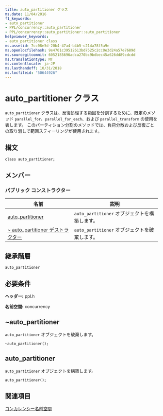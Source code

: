 ```yaml
---
title: auto_partitioner クラス
ms.date: 11/04/2016
f1_keywords:
- auto_partitioner
- PPL/concurrency::auto_partitioner
- PPL/concurrency::auto_partitioner::auto_partitioner
helpviewer_keywords:
- auto_partitioner class
ms.assetid: 7cc08e5d-20b4-47a4-b4b5-c214a78f5a9e
ms.openlocfilehash: 9e4701c39512613bd7525c2cc0e3d24a57e7689d
ms.sourcegitcommit: 6052185696adca270bc9bdbec45a626dd89cdcdd
ms.translationtype: MT
ms.contentlocale: ja-JP
ms.lasthandoff: 10/31/2018
ms.locfileid: "50644926"
---
```

# <a name="autopartitioner-class"></a>auto_partitioner クラス

`auto_partitioner` クラスは、反復処理する範囲を分割するために、既定のメソッド `parallel_for`、`parallel_for_each`、および `parallel_transform` の使用を表します。 このパーティション分割のメソッドでは、負荷分散および反復ごとの取り消しで範囲スティーリングが使用されます。

## <a name="syntax"></a>構文

```
class auto_partitioner;
```

## <a name="members"></a>メンバー

### <a name="public-constructors"></a>パブリック コンストラクター

|名前|説明|
|----------|-----------------|
|[auto_partitioner](#ctor)|`auto_partitioner` オブジェクトを構築します。|
|[~ auto_partitioner デストラクター](#dtor)|`auto_partitioner` オブジェクトを破棄します。|

## <a name="inheritance-hierarchy"></a>継承階層

`auto_partitioner`

## <a name="requirements"></a>必要条件

**ヘッダー:** ppl.h

**名前空間:** concurrency

##  <a name="dtor"></a> ~auto_partitioner

`auto_partitioner` オブジェクトを破棄します。

```
~auto_partitioner();
```

##  <a name="ctor"></a> auto_partitioner

`auto_partitioner` オブジェクトを構築します。

```
auto_partitioner();
```

## <a name="see-also"></a>関連項目

[コンカレンシー名前空間](concurrency-namespace.md)
